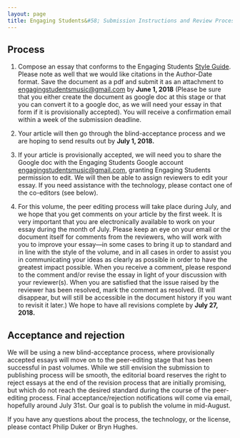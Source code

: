 ```yaml
---
layout: page
title: Engaging Students&#58; Submission Instructions and Review Process
---
```


## Process ## 

1. Compose an essay that conforms to the Engaging Students [Style Guide](/esstyle/). Please note as well that we would like citations in the Author-Date format. Save the document as a pdf and submit it as an attachment to <engagingstudentsmusic@gmail.com> by **June 1, 2018** (Please be sure that you either create the document as google doc at this stage or that you can convert it to a google doc, as we will need your essay in that form if it is provisionally accepted). You will receive a confirmation email within a week of the submission deadline. 

2. Your article will then go through the blind-acceptance process and we are hoping to send results out by **July 1, 2018.**

3. If your article is provisionally accepted, we will need you to share the Google doc with the Engaging Students Google account <engagingstudentsmusic@gmail.com>, granting Engaging Students permission to edit. We will then be able to assign reviewers to edit your essay. If you need assistance with the technology, please contact one of the co-editors (see below).

4. For this volume, the peer editing process will take place during July, and we hope that you get comments on your article by the first week. It is very important that you are electronically available to work on your essay during the month of July. Please keep an eye on your email or the document itself for comments from the reviewers, who will work with you to improve your essay—in some cases to bring it up to standard and in line with the style of the volume, and in all cases in order to assist you in communicating your ideas as clearly as possible in order to have the greatest impact possible. When you receive a comment, please respond to the comment and/or revise the essay in light of your discussion with your reviewer(s). When you are satisfied that the issue raised by the reviewer has been resolved, mark the comment as resolved. (It will disappear, but will still be accessible in the document history if you want to revisit it later.) We hope to have all revisions complete by **July 27, 2018.**

## Acceptance and rejection ##

We will be using a new blind-acceptance process, where provisionally accepted essays will move on to the peer-editing stage that has been successful in past volumes. While we still envision the submission to publishing process will be smooth, the editorial board reserves the right to reject essays at the end of the revision process that are initially promising, but which do not reach the desired standard during the course of the peer-editing process.
Final acceptance/rejection notifications will come via email, hopefully around July 31st. Our goal is to publish the volume in mid-August.

If you have any questions about the process, the technology, or the license, please contact Philip Duker or Bryn Hughes.
